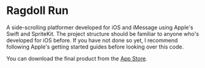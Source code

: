 # Ragdoll Run

A side-scrolling platformer developed for iOS and iMessage using Apple's Swift and SpriteKit. The project structure should be familiar to anyone who's developed for iOS before. If you have not done so yet, I recommend following Apple's getting started guides before looking over this code.

You can download the final product from the [App Store](https://apps.apple.com/us/app/ragdoll-run/id1517876289).
